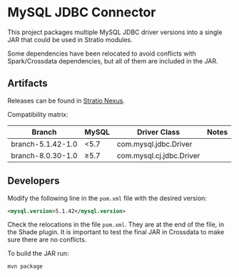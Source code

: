 # MySQL JDBC Connector

This project packages multiple MySQL JDBC driver versions into a single JAR that could be used in Stratio modules.

Some dependencies have been relocated to avoid conflicts with Spark/Crossdata dependencies, but all of them are included in the JAR.

## Artifacts

Releases can be found in [Stratio Nexus](http://niquel.stratio.com/#browse/search/maven=attributes.maven2.groupId%3Dcom.stratio.mysql).

Compatibility matrix:

| Branch            | MySQL | Driver Class                       | Notes     |
|-------------------|-------|------------------------------------|-----------|
| branch-5.1.42-1.0 | <5.7  | com.mysql.jdbc.Driver              |           |
| branch-8.0.30-1.0 | ≥5.7  | com.mysql.cj.jdbc.Driver           |           |

## Developers

Modify the following line in the `pom.xml` file with the desired version:

```xml
<mysql.version>5.1.42</mysql.version>
```

Check the relocations in the file `pom.xml`. They are at the end of the file, in the Shade plugin. It is important to test the final JAR in Crossdata to make sure there are no conflicts.

To build the JAR run:
```bash
mvn package 
```